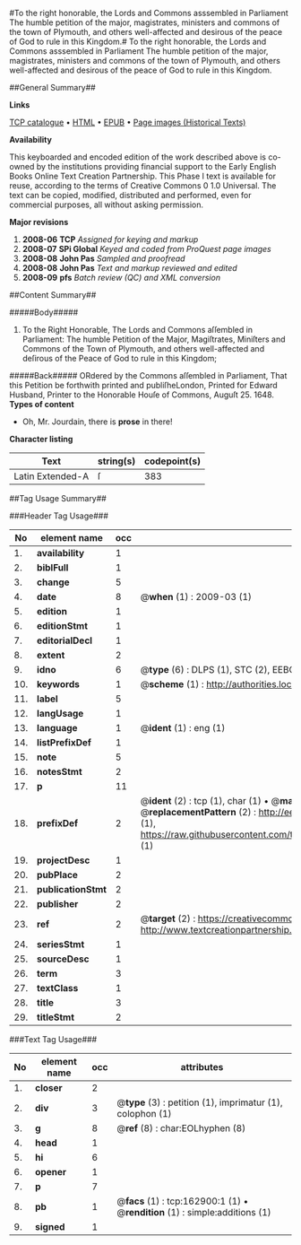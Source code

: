 #To the right honorable, the Lords and Commons asssembled in Parliament The humble petition of the major, magistrates, ministers and commons of the town of Plymouth, and others well-affected and desirous of the peace of God to rule in this Kingdom.#
To the right honorable, the Lords and Commons asssembled in Parliament The humble petition of the major, magistrates, ministers and commons of the town of Plymouth, and others well-affected and desirous of the peace of God to rule in this Kingdom.

##General Summary##

**Links**

[TCP catalogue](http://www.ota.ox.ac.uk/tcp/)  • 
[HTML](http://tei.it.ox.ac.uk/tcp/Texts-HTML/free/A74/A74118.html)  • 
[EPUB](http://tei.it.ox.ac.uk/tcp/Texts-EPUB/free/A74/A74118.epub) • 
[Page images (Historical Texts)](https://data.historicaltexts.jisc.ac.uk/view?pubId=eebo-50811831e&pageId=eebo-50811831e-162900-1)

**Availability**

This keyboarded and encoded edition of the
	       work described above is co-owned by the institutions
	       providing financial support to the Early English Books
	       Online Text Creation Partnership. This Phase I text is
	       available for reuse, according to the terms of Creative
	       Commons 0 1.0 Universal. The text can be copied,
	       modified, distributed and performed, even for
	       commercial purposes, all without asking permission.

**Major revisions**

1. __2008-06__ __TCP__ *Assigned for keying and markup*
1. __2008-07__ __SPi Global__ *Keyed and coded from ProQuest page images*
1. __2008-08__ __John Pas__ *Sampled and proofread*
1. __2008-08__ __John Pas__ *Text and markup reviewed and edited*
1. __2008-09__ __pfs__ *Batch review (QC) and XML conversion*

##Content Summary##

#####Body#####

1. To the Right Honorable, The Lords and Commons aſſembled in Parliament: The humble Petition of the Major, Magiſtrates, Miniſters and Commons of the Town of Plymouth, and others well-affected and deſirous of the Peace of God to rule in this Kingdom;

#####Back#####
ORdered by the Commons aſſembled in Parliament, That this Petition be forthwith printed and publiſheLondon, Printed for Edward Husband, Printer to the Honorable Houſe of Commons, Auguſt 25. 1648.
**Types of content**

  * Oh, Mr. Jourdain, there is **prose** in there!

**Character listing**


|Text|string(s)|codepoint(s)|
|---|---|---|
|Latin Extended-A|ſ|383|

##Tag Usage Summary##

###Header Tag Usage###

|No|element name|occ|attributes|
|---|---|---|---|
|1.|__availability__|1||
|2.|__biblFull__|1||
|3.|__change__|5||
|4.|__date__|8| @__when__ (1) : 2009-03 (1)|
|5.|__edition__|1||
|6.|__editionStmt__|1||
|7.|__editorialDecl__|1||
|8.|__extent__|2||
|9.|__idno__|6| @__type__ (6) : DLPS (1), STC (2), EEBO-CITATION (1), OCLC (1), VID (1)|
|10.|__keywords__|1| @__scheme__ (1) : http://authorities.loc.gov/ (1)|
|11.|__label__|5||
|12.|__langUsage__|1||
|13.|__language__|1| @__ident__ (1) : eng (1)|
|14.|__listPrefixDef__|1||
|15.|__note__|5||
|16.|__notesStmt__|2||
|17.|__p__|11||
|18.|__prefixDef__|2| @__ident__ (2) : tcp (1), char (1)  •  @__matchPattern__ (2) : ([0-9\-]+):([0-9IVX]+) (1), (.+) (1)  •  @__replacementPattern__ (2) : http://eebo.chadwyck.com/downloadtiff?vid=$1&page=$2 (1), https://raw.githubusercontent.com/textcreationpartnership/Texts/master/tcpchars.xml#$1 (1)|
|19.|__projectDesc__|1||
|20.|__pubPlace__|2||
|21.|__publicationStmt__|2||
|22.|__publisher__|2||
|23.|__ref__|2| @__target__ (2) : https://creativecommons.org/publicdomain/zero/1.0/ (1), http://www.textcreationpartnership.org/docs/. (1)|
|24.|__seriesStmt__|1||
|25.|__sourceDesc__|1||
|26.|__term__|3||
|27.|__textClass__|1||
|28.|__title__|3||
|29.|__titleStmt__|2||


###Text Tag Usage###

|No|element name|occ|attributes|
|---|---|---|---|
|1.|__closer__|2||
|2.|__div__|3| @__type__ (3) : petition (1), imprimatur (1), colophon (1)|
|3.|__g__|8| @__ref__ (8) : char:EOLhyphen (8)|
|4.|__head__|1||
|5.|__hi__|6||
|6.|__opener__|1||
|7.|__p__|7||
|8.|__pb__|1| @__facs__ (1) : tcp:162900:1 (1)  •  @__rendition__ (1) : simple:additions (1)|
|9.|__signed__|1||
